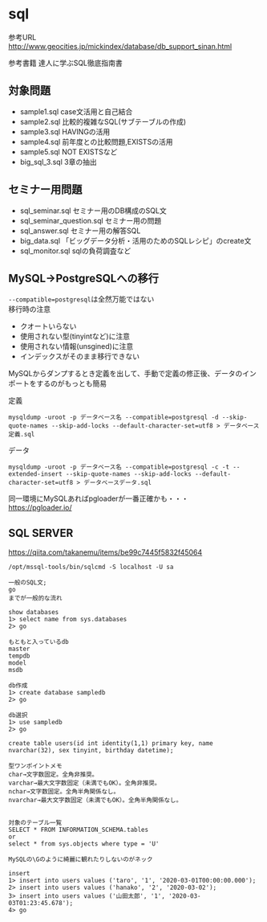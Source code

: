 # sql

参考URL
http://www.geocities.jp/mickindex/database/db_support_sinan.html

参考書籍
達人に学ぶSQL徹底指南書

## 対象問題
- sample1.sql case文活用と自己結合
- sample2.sql 比較的複雑なSQL(サブテーブルの作成)
- sample3.sql HAVINGの活用
- sample4.sql 前年度との比較問題,EXISTSの活用
- sample5.sql NOT EXISTSなど
- big_sql_3.sql 3章の抽出


## セミナー用問題
- sql_seminar.sql セミナー用のDB構成のSQL文
- sql_seminar_question.sql セミナー用の問題
- sql_answer.sql セミナー用の解答SQL
- big_data.sql 「ビッグデータ分析・活用のためのSQLレシピ」のcreate文
- sql_monitor.sql sqlの負荷調査など

## MySQL→PostgreSQLへの移行
`--compatible=postgresql`は全然万能ではない<br>
移行時の注意
 - クオートいらない
 - 使用されない型(tinyintなど)に注意
 - 使用されない情報(unsgined)に注意
 - インデックスがそのまま移行できない

MySQLからダンプするとき定義を出して、手動で定義の修正後、データのインポートをするのがもっとも簡易

定義
```
mysqldump -uroot -p データベース名 --compatible=postgresql -d --skip-quote-names --skip-add-locks --default-character-set=utf8 > データベース定義.sql
```

データ
```
mysqldump -uroot -p データベース名 --compatible=postgresql -c -t --extended-insert --skip-quote-names --skip-add-locks --default-character-set=utf8 > データベースデータ.sql
```

同一環境にMySQLあればpgloaderが一番正確かも・・・<br>
https://pgloader.io/


## SQL SERVER

https://qiita.com/takanemu/items/be99c7445f5832f45064

```
/opt/mssql-tools/bin/sqlcmd -S localhost -U sa

一般のSQL文;
go
までが一般的な流れ

show databases
1> select name from sys.databases
2> go

もともと入っているdb
master                                                                                                                  
tempdb                                                                                                                  
model                                                                                                                   
msdb 

db作成
1> create database sampledb
2> go

db選択
1> use sampledb
2> go

create table users(id int identity(1,1) primary key, name nvarchar(32), sex tinyint, birthday datetime);

型ワンポイントメモ
char→文字数固定。全角非推奨。
varchar→最大文字数固定（未満でもOK）。全角非推奨。
nchar→文字数固定。全角半角関係なし。
nvarchar→最大文字数固定（未満でもOK）。全角半角関係なし。


対象のテーブル一覧
SELECT * FROM INFORMATION_SCHEMA.tables
or 
select * from sys.objects where type = 'U'

MySQLの\Gのように綺麗に観れたりしないのがネック

insert
1> insert into users values ('taro', '1', '2020-03-01T00:00:00.000');
2> insert into users values ('hanako', '2', '2020-03-02');
3> insert into users values ('山田太郎', '1', '2020-03-03T01:23:45.678');
4> go
```